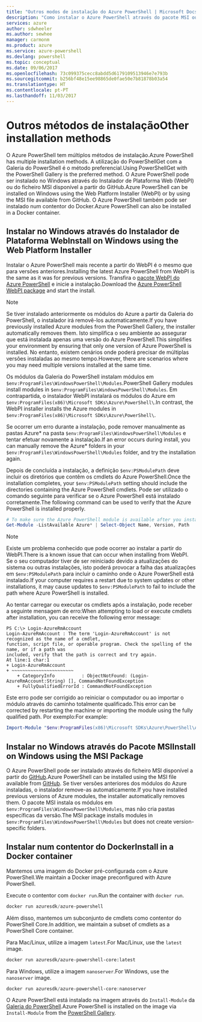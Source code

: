```yaml
---
title: "Outros modos de instalação do Azure PowerShell | Microsoft Docs"
description: "Como instalar o Azure PowerShell através do pacote MSI ou do Instalador de Plataforma Web."
services: azure
author: sdwheeler
ms.author: sewhee
manager: carmonm
ms.product: azure
ms.service: azure-powershell
ms.devlang: powershell
ms.topic: conceptual
ms.date: 09/06/2017
ms.openlocfilehash: 73c099375cecc8abdd5d6179109513946e7e793b
ms.sourcegitcommit: b256bf48e15ee98865de0fae50e7b81878b03a54
ms.translationtype: HT
ms.contentlocale: pt-PT
ms.lasthandoff: 11/03/2017
---
```

# <a name="other-installation-methods"></a><span data-ttu-id="501d8-103">Outros métodos de instalação</span><span class="sxs-lookup"><span data-stu-id="501d8-103">Other installation methods</span></span>

<span data-ttu-id="501d8-104">O Azure PowerShell tem múltiplos métodos de instalação.</span><span class="sxs-lookup"><span data-stu-id="501d8-104">Azure PowerShell has multiple installation methods.</span></span> <span data-ttu-id="501d8-105">A utilização do PowerShellGet com a Galeria do PowerShell é o método preferencial.</span><span class="sxs-lookup"><span data-stu-id="501d8-105">Using PowerShellGet with the PowerShell Gallery is the preferred method.</span></span> <span data-ttu-id="501d8-106">O Azure PowerShell pode ser instalado no Windows através do Instalador de Plataforma Web (WebPI) ou do ficheiro MSI disponível a partir do GitHub.</span><span class="sxs-lookup"><span data-stu-id="501d8-106">Azure PowerShell can be installed on Windows using the Web Platform Installer (WebPI) or by using the MSI file available from GitHub.</span></span> <span data-ttu-id="501d8-107">O Azure PowerShell também pode ser instalado num contentor do Docker.</span><span class="sxs-lookup"><span data-stu-id="501d8-107">Azure PowerShell can also be installed in a Docker container.</span></span>

## <a name="install-on-windows-using-the-web-platform-installer"></a><span data-ttu-id="501d8-108">Instalar no Windows através do Instalador de Plataforma Web</span><span class="sxs-lookup"><span data-stu-id="501d8-108">Install on Windows using the Web Platform Installer</span></span>

<span data-ttu-id="501d8-109">Instalar o Azure PowerShell mais recente a partir do WebPI é o mesmo que para versões anteriores.</span><span class="sxs-lookup"><span data-stu-id="501d8-109">Installing the latest Azure PowerShell from WebPI is the same as it was for previous versions.</span></span>
<span data-ttu-id="501d8-110">Transfira o [pacote WebPI do Azure PowerShell](http://aka.ms/webpi-azps) e inicie a instalação.</span><span class="sxs-lookup"><span data-stu-id="501d8-110">Download the [Azure PowerShell WebPI package](http://aka.ms/webpi-azps) and start the install.</span></span>

> [!NOTE]
> <span data-ttu-id="501d8-111">Se tiver instalado anteriormente os módulos do Azure a partir da Galeria do PowerShell, o instalador irá removê-los automaticamente.</span><span class="sxs-lookup"><span data-stu-id="501d8-111">If you have previously installed Azure modules from the PowerShell Gallery, the installer automatically removes them.</span></span> <span data-ttu-id="501d8-112">Isto simplifica o seu ambiente ao assegurar que está instalada apenas uma versão do Azure PowerShell.</span><span class="sxs-lookup"><span data-stu-id="501d8-112">This simplifies your environment by ensuring that only one version of Azure PowerShell is installed.</span></span> <span data-ttu-id="501d8-113">No entanto, existem cenários onde poderá precisar de múltiplas versões instaladas ao mesmo tempo.</span><span class="sxs-lookup"><span data-stu-id="501d8-113">However, there are scenarios where you may need multiple versions installed at the same time.</span></span>
>
> <span data-ttu-id="501d8-114">Os módulos da Galeria do PowerShell instalam módulos em `$env:ProgramFiles\WindowsPowerShell\Modules`.</span><span class="sxs-lookup"><span data-stu-id="501d8-114">PowerShell Gallery modules install modules in `$env:ProgramFiles\WindowsPowerShell\Modules`.</span></span> <span data-ttu-id="501d8-115">Em contrapartida, o instalador WebPI instalará os módulos do Azure em `$env:ProgramFiles(x86)\Microsoft SDKs\Azure\PowerShell\`.</span><span class="sxs-lookup"><span data-stu-id="501d8-115">In contrast, the WebPI installer installs the Azure modules in `$env:ProgramFiles(x86)\Microsoft SDKs\Azure\PowerShell\`.</span></span>
>
> <span data-ttu-id="501d8-116">Se ocorrer um erro durante a instalação, pode remover manualmente as pastas Azure* na pasta `$env:ProgramFiles\WindowsPowerShell\Modules` e tentar efetuar novamente a instalação.</span><span class="sxs-lookup"><span data-stu-id="501d8-116">If an error occurs during install, you can manually remove the Azure* folders in your `$env:ProgramFiles\WindowsPowerShell\Modules` folder, and try the installation again.</span></span>

<span data-ttu-id="501d8-117">Depois de concluída a instalação, a definição `$env:PSModulePath` deve incluir os diretórios que contêm os cmdlets do Azure PowerShell.</span><span class="sxs-lookup"><span data-stu-id="501d8-117">Once the installation completes, your `$env:PSModulePath` setting should include the directories containing the Azure PowerShell cmdlets.</span></span> <span data-ttu-id="501d8-118">Pode ser utilizado o comando seguinte para verificar se o Azure PowerShell está instalado corretamente.</span><span class="sxs-lookup"><span data-stu-id="501d8-118">The following command can be used to verify that the Azure PowerShell is installed properly.</span></span>

```powershell
# To make sure the Azure PowerShell module is available after you install
Get-Module -ListAvailable Azure* | Select-Object Name, Version, Path
```

> [!NOTE]
> <span data-ttu-id="501d8-119">Existe um problema conhecido que pode ocorrer ao instalar a partir do WebPI.</span><span class="sxs-lookup"><span data-stu-id="501d8-119">There is a known issue that can occur when installing from WebPI.</span></span> <span data-ttu-id="501d8-120">Se o seu computador tiver de ser reiniciado devido a atualizações do sistema ou outras instalações, isto poderá provocar a falha das atualizações em `$env:PSModulePath` para incluir o caminho onde o Azure PowerShell está instalado.</span><span class="sxs-lookup"><span data-stu-id="501d8-120">If your computer requires a restart due to system updates or other installations, it may cause updates to `$env:PSModulePath` to fail to include the path where Azure PowerShell is installed.</span></span>

<span data-ttu-id="501d8-121">Ao tentar carregar ou executar os cmdlets após a instalação, pode receber a seguinte mensagem de erro:</span><span class="sxs-lookup"><span data-stu-id="501d8-121">When attempting to load or execute cmdlets after installation, you can receive the following error message:</span></span>

```
PS C:\> Login-AzureRmAccount
Login-AzureRmAccount : The term 'Login-AzureRmAccount' is not recognized as the name of a cmdlet,
function, script file, or operable program. Check the spelling of the name, or if a path was
included, verify that the path is correct and try again.
At line:1 char:1
+ Login-AzureRmAccount
+ ~~~~~~~~~~~~~~~~~~~~~~~
    + CategoryInfo          : ObjectNotFound: (Login-AzureRmAccount:String) [], CommandNotFoundException
    + FullyQualifiedErrorId : CommandNotFoundException
```

<span data-ttu-id="501d8-122">Este erro pode ser corrigido ao reiniciar o computador ou ao importar o módulo através do caminho totalmente qualificado.</span><span class="sxs-lookup"><span data-stu-id="501d8-122">This error can be corrected by restarting the machine or importing the module using the fully qualified path.</span></span> <span data-ttu-id="501d8-123">Por exemplo:</span><span class="sxs-lookup"><span data-stu-id="501d8-123">For example:</span></span>

```powershell
Import-Module "$env:ProgramFiles(x86)\Microsoft SDKs\Azure\PowerShell\AzureRM.psd1"
```

## <a name="install-on-windows-using-the-msi-package"></a><span data-ttu-id="501d8-124">Instalar no Windows através do Pacote MSI</span><span class="sxs-lookup"><span data-stu-id="501d8-124">Install on Windows using the MSI Package</span></span>

<span data-ttu-id="501d8-125">O Azure PowerShell pode ser instalado através do ficheiro MSI disponível a partir do [GitHub](https://github.com/Azure/azure-powershell/releases/latest).</span><span class="sxs-lookup"><span data-stu-id="501d8-125">Azure PowerShell can be installed using the MSI file available from [GitHub](https://github.com/Azure/azure-powershell/releases/latest).</span></span> <span data-ttu-id="501d8-126">Se tiver versões anteriores dos módulos do Azure instaladas, o instalador remove-as automaticamente.</span><span class="sxs-lookup"><span data-stu-id="501d8-126">If you have installed previous versions of Azure modules, the installer automatically removes them.</span></span> <span data-ttu-id="501d8-127">O pacote MSI instala os módulos em `$env:ProgramFiles\WindowsPowerShell\Modules`, mas não cria pastas específicas da versão.</span><span class="sxs-lookup"><span data-stu-id="501d8-127">The MSI package installs modules in `$env:ProgramFiles\WindowsPowerShell\Modules` but does not create version-specific folders.</span></span>

## <a name="install-in-a-docker-container"></a><span data-ttu-id="501d8-128">Instalar num contentor do Docker</span><span class="sxs-lookup"><span data-stu-id="501d8-128">Install in a Docker container</span></span>

<span data-ttu-id="501d8-129">Mantemos uma imagem do Docker pré-configurada com o Azure PowerShell.</span><span class="sxs-lookup"><span data-stu-id="501d8-129">We maintain a Docker image preconfigured with Azure PowerShell.</span></span>

<span data-ttu-id="501d8-130">Execute o contentor com `docker run`.</span><span class="sxs-lookup"><span data-stu-id="501d8-130">Run the container with `docker run`.</span></span>

```powershell
docker run azuresdk/azure-powershell
```

<span data-ttu-id="501d8-131">Além disso, mantemos um subconjunto de cmdlets como contentor do PowerShell Core.</span><span class="sxs-lookup"><span data-stu-id="501d8-131">In addition, we maintain a subset of cmdlets as a PowerShell Core container.</span></span>

<span data-ttu-id="501d8-132">Para Mac/Linux, utilize a imagem `latest`.</span><span class="sxs-lookup"><span data-stu-id="501d8-132">For Mac/Linux, use the `latest` image.</span></span>

```bash
docker run azuresdk/azure-powershell-core:latest
```

<span data-ttu-id="501d8-133">Para Windows, utilize a imagem `nanoserver`.</span><span class="sxs-lookup"><span data-stu-id="501d8-133">For Windows, use the `nanoserver` image.</span></span>

```powershell
docker run azuresdk/azure-powershell-core:nanoserver
```

<span data-ttu-id="501d8-134">O Azure PowerShell está instalado na imagem através do `Install-Module` da [Galeria do PowerShell](https://www.powershellgallery.com/).</span><span class="sxs-lookup"><span data-stu-id="501d8-134">Azure PowerShell is installed on the image via `Install-Module` from the [PowerShell Gallery](https://www.powershellgallery.com/).</span></span>